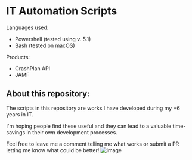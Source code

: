 # IT Automation Scripts

Languages used: 
- Powershell (tested using v. 5.1)
- Bash (tested on macOS)

Products: 
- CrashPlan API
- JAMF

## About this repository:
The scripts in this repository are works I have developed during my +6 years in IT. 

I'm hoping people find these useful and they can lead to a valuable time-savings in their own development processes.

Feel free to leave me a comment telling me what works or submit a PR letting me know what could be better! 
![image](https://media0.giphy.com/media/l0HlvcRyVJeO8Gmju/giphy.gif?cid=ecf05e47t1ckewsf9qy0tn9w1g2qsbsf4ern7knm95rlj2dr&rid=giphy.gif)
